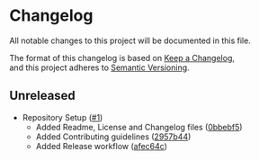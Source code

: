 # Changelog

All notable changes to this project will be documented in this file.

The format of this changelog is based on [Keep a Changelog](https://keepachangelog.com/en/1.0.0/),  
and this project adheres to [Semantic Versioning](https://semver.org/spec/v2.0.0.html).

## Unreleased

-   Repository Setup ([#1](https://github.com/curriculum-blackboard/unreal-warehouse-wreckage/pull/1))
    -   Added Readme, License and Changelog files ([0bbebf5](https://github.com/curriculum-blackboard/unreal-warehouse-wreckage/commit/0bbebf5))
    -   Added Contributing guidelines ([2957b44](https://github.com/curriculum-blackboard/unreal-warehouse-wreckage/commit/2957b44))
    -   Added Release workflow ([afec64c](https://github.com/curriculum-blackboard/unreal-warehouse-wreckage/commit/afec64c))
